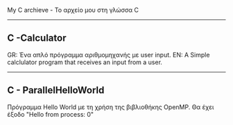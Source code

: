 My C archieve - Το αρχείο μου στη γλώσσα C

---------------------------------------------------------------------------------------------------------------------------------------------------------------------------------
C -Calculator
---------------------------------------------------------------------------------------------------------------------------------------------------------------------------------
GR: Ένα απλό πρόγραμμα αριθμομηχανής με user input.
EN: A Simple calclulator program that receives an input from a user.




---------------------------------------------------------------------------------------------------------------------------------------------------------------------------------
C - ParallelHelloWorld
---------------------------------------------------------------------------------------------------------------------------------------------------------------------------------
Πρόγραμμα Hello World με τη χρήση της βιβλιοθήκης OpenMP. Θα έχει έξοδο "Hello from process: 0"

